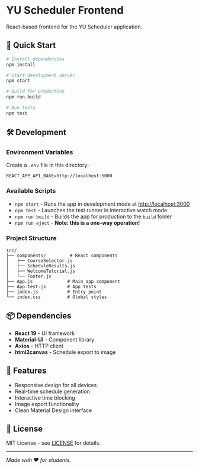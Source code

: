# YU Scheduler Frontend

React-based frontend for the YU Scheduler application.

## 🚀 Quick Start

```bash
# Install dependencies
npm install

# Start development server
npm start

# Build for production
npm run build

# Run tests
npm test
```

## 🛠️ Development

### Environment Variables

Create a `.env` file in this directory:

```env
REACT_APP_API_BASE=http://localhost:5000
```

### Available Scripts

- `npm start` - Runs the app in development mode at [http://localhost:3000](http://localhost:3000)
- `npm test` - Launches the test runner in interactive watch mode
- `npm run build` - Builds the app for production to the `build` folder
- `npm run eject` - **Note: this is a one-way operation!**

### Project Structure

```
src/
├── components/         # React components
│   ├── CourseSelector.js
│   ├── ScheduleResults.js
│   ├── WelcomeTutorial.js
│   └── Footer.js
├── App.js             # Main app component
├── App.test.js        # App tests
├── index.js           # Entry point
└── index.css          # Global styles
```

## 📦 Dependencies

- **React 19** - UI framework
- **Material-UI** - Component library
- **Axios** - HTTP client
- **html2canvas** - Schedule export to image

## 🎨 Features

- Responsive design for all devices
- Real-time schedule generation
- Interactive time blocking
- Image export functionality
- Clean Material Design interface

## 📝 License

MIT License - see [LICENSE](../LICENSE) for details.

---

_Made with ❤️ for students._
